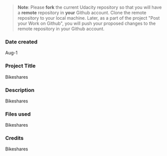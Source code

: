 >**Note**: Please **fork** the current Udacity repository so that you will have a **remote** repository in **your** Github account. Clone the remote repository to your local machine. Later, as a part of the project "Post your Work on Github", you will push your proposed changes to the remote repository in your Github account.

### Date created
Aug-1

### Project Title
Bikeshares

### Description
Bikeshares

### Files used
Bikeshares

### Credits
Bikeshares
